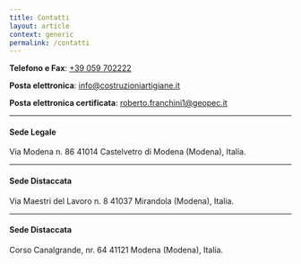 ```yaml
---
title: Contatti
layout: article
context: generic
permalink: /contatti
---
```


**Telefono e Fax**: [+39 059 702222](tel:0039059702222)

**Posta elettronica**: [info@costruzioniartigiane.it](mailto:info@costruzioniartigiane.it)

**Posta elettronica certificata**: [roberto.franchini1@geopec.it](mailto:roberto.franchini1@geopec.it)

---

#### Sede Legale

Via Modena n. 86
41014 Castelvetro di Modena (Modena), Italia.

---

#### Sede Distaccata

Via Maestri del Lavoro n. 8
41037 Mirandola (Modena), Italia.

---

#### Sede Distaccata

Corso Canalgrande, nr. 64
41121 Modena (Modena), Italia.
